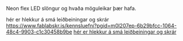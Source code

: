 Neon flex LED slöngur og hvaða möguleikar þær hafa.

hér er hlekkur á smá leiðbeiningar og skrár https://www.fablabskr.is/kennsluefni?pgid=m0l207ep-6b29bfcc-1064-48c4-9903-c1c30458b9be
[hér er hlekkur á smá leiðbeiningar og skrár]([www.slod.is](https://www.fablabskr.is/kennsluefni?pgid=m0l207ep-6b29bfcc-1064-48c4-9903-c1c30458b9be))
